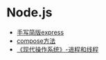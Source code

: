 # Node.js

- [手写简版express](./手写简版express.md)
- [compose方法](./compose.md)
- [《现代操作系统》-进程和线程](./进程和线程.md)

